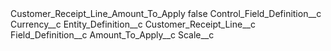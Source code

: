 <?xml version="1.0" encoding="UTF-8"?>
<CustomMetadata xmlns="http://soap.sforce.com/2006/04/metadata" xmlns:xsi="http://www.w3.org/2001/XMLSchema-instance" xmlns:xsd="http://www.w3.org/2001/XMLSchema">
    <label>Customer_Receipt_Line_Amount_To_Apply</label>
    <protected>false</protected>
    <values>
        <field>Control_Field_Definition__c</field>
        <value xsi:type="xsd:string">Currency__c</value>
    </values>
    <values>
        <field>Entity_Definition__c</field>
        <value xsi:type="xsd:string">Customer_Receipt_Line__c</value>
    </values>
    <values>
        <field>Field_Definition__c</field>
        <value xsi:type="xsd:string">Amount_To_Apply__c</value>
    </values>
    <values>
        <field>Scale__c</field>
        <value xsi:nil="true"/>
    </values>
</CustomMetadata>

